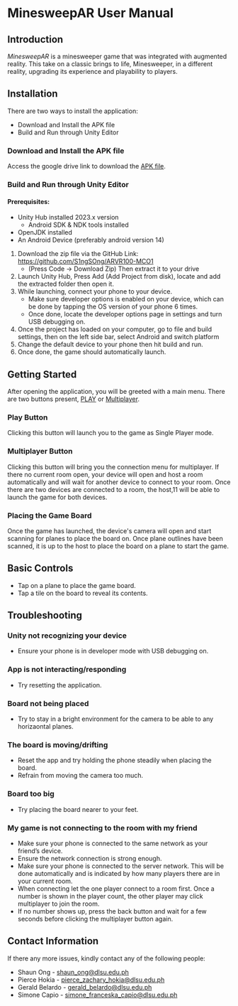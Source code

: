 # MinesweepAR User Manual
## Introduction
_MinesweepAR_ is a minesweeper game that was integrated with augmented reality. This take on a classic brings to life, Minesweeper, in a different reality, upgrading its experience and playability to players. 

## Installation
There are two ways to install the application:
* Download and Install the APK file
* Build and Run through Unity Editor

### Download and Install the APK file
Access the google drive link to download the [APK file](https://drive.google.com/file/d/16Yke32TAOYO2CJPcxI5nzAM9ZkK6UO7y/view?usp=sharing).

### Build and Run through Unity Editor
#### Prerequisites:
* Unity Hub installed 2023.x version
  * Android SDK & NDK tools installed
* OpenJDK installed
* An Android Device (preferably android version 14)

1. Download the zip file via the GitHub Link: https://github.com/S1ngSOng/ARVR100-MCO1
   - (Press Code -> Download Zip) Then extract it to your drive
3. Launch Unity Hub, Press Add (Add Project from disk), locate and add the extracted folder then open it.
4. While launching, connect your phone to your device.
    - Make sure developer options is enabled on your device, which can be done by tapping the OS version of your phone 6 times.
    - Once done, locate the developer options page in settings and turn USB debugging on.
7. Once the project has loaded on your computer, go to file and build settings, then on the left side bar, select Android and switch platform
8. Change the default device to your phone then hit build and run.
9. Once done, the game should automatically launch.

## Getting Started
After opening the application, you will be greeted with a main menu. There are two buttons present, <ins>PLAY</ins> or <ins>Multiplayer</ins>. 

### Play Button
Clicking this button will launch you to the game as Single Player mode. 

### Multiplayer Button
Clicking this button will bring you the connection menu for multiplayer. If there no current room open, your device will open and host a room automatically and will wait for another device to connect to your room. Once there are two devices are connected to a room, the host,11 will be able to launch the game for both devices.

### Placing the Game Board
Once the game has launched, the device's camera will open and start scanning for planes to place the board on. Once plane outlines have been scanned, it is up to the host to place the board on a plane to start the game.

## Basic Controls
* Tap on a plane to place the game board.
* Tap a tile on the board to reveal its contents.

## Troubleshooting

### Unity not recognizing your device
* Ensure your phone is in developer mode with USB debugging on.

### App is not interacting/responding 
* Try resetting the application.

### Board not being placed
* Try to stay in a bright environment for the camera to be able to any horizaontal planes.

### The board is moving/drifting 
* Reset the app and try holding the phone steadily when placing the board.
* Refrain from moving the camera too much.

### Board too big
* Try placing the board nearer to your feet.

### My game is not connecting to the room with my friend
* Make sure your phone is connected to the same network as your friend’s device.
* Ensure the network connection is strong enough.
* Make sure your phone is connected to the server network. This will be done automatically and is indicated by how many players there are in your current room.
* When connecting let the one player connect to a room first. Once a number is shown in the player count, the other player may click multiplayer to join the room.
* If no number shows up, press the back button and wait for a few seconds before clicking the multiplayer button again.

## Contact Information
If there any more issues, kindly contact any of the following people:
* Shaun Ong - shaun_ong@dlsu.edu.ph
* Pierce Hokia - pierce_zachary_hokia@dlsu.edu.ph 
* Gerald Belardo - gerald_belardo@dlsu.edu.ph
* Simone Capio - simone_franceska_capio@dlsu.edu.ph 

